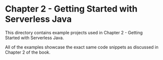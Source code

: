 # Chapter 2 - Getting Started with Serverless Java
This directory contains example projects used in Chapter 2 - Getting Started with Serverless Java. 

All of the examples showcase the exact same code snippets as discussed in Chapter 2 of the book. 